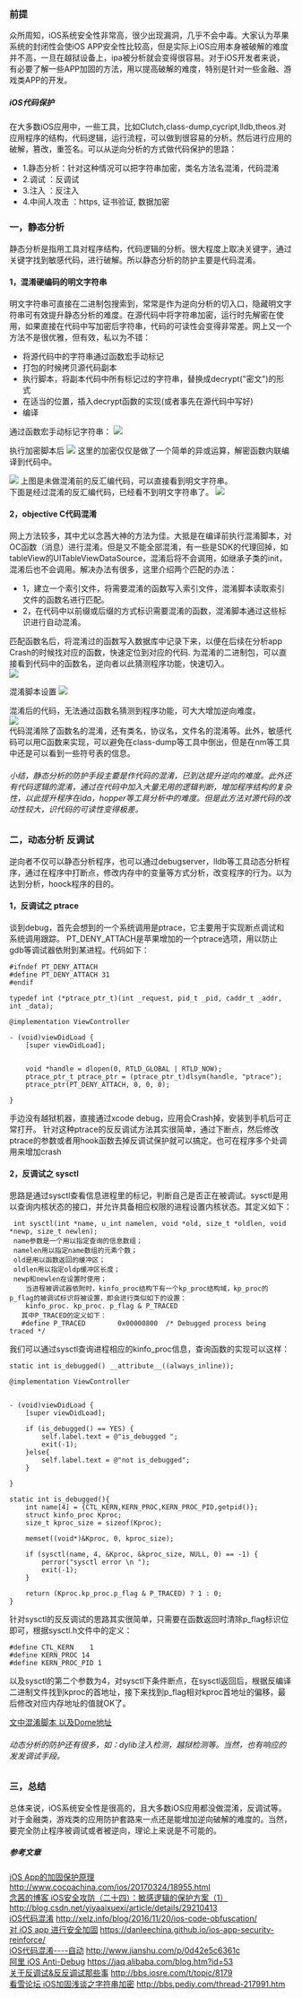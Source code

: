 ### 前提
众所周知，iOS系统安全性非常高，很少出现漏洞，几乎不会中毒。大家认为苹果系统的封闭性会使iOS APP安全性比较高，但是实际上iOS应用本身被破解的难度并不高，一旦在越狱设备上，ipa被分析就会变得很容易。对于iOS开发者来说，有必要了解一些APP加固的方法，用以提高破解的难度，特别是针对一些金融、游戏类APP的开发。
##### iOS代码保护
在大多数iOS应用中，一些工具，比如Clutch,class-dump,cycript,lldb,theos.对应用程序的结构，代码逻辑，运行流程，可以做到很容易的分析。然后进行应用的破解，篡改，重签名。可以从逆向分析的方式做代码保护的思路：

- 1.静态分析：针对这种情况可以把字符串加密，类名方法名混淆，代码混淆
- 2.调试	：反调试
- 3.注入	：反注入
- 4.中间人攻击 ：https, 证书验证, 数据加密

### 一，静态分析
静态分析是指用工具对程序结构，代码逻辑的分析。很大程度上取决关键字，通过关键字找到敏感代码，进行破解。所以静态分析的防护主要是代码混淆。
#### 1，混淆硬编码的明文字符串
明文字符串可直接在二进制包搜索到，常常是作为逆向分析的切入口，隐藏明文字符串可有效提升静态分析的难度。在源代码中将字符串加密，运行时先解密在使用，如果直接在代码中写加密后字符串，代码的可读性会变得非常差。网上又一个方法不是很优雅，但有效，私以为不错：

- 将源代码中的字符串通过函数宏手动标记
- 打包的时候拷贝源代码副本
- 执行脚本，将副本代码中所有标记过的字符串，替换成decrypt("密文")的形式
- 在适当的位置，插入decrypt函数的实现(或者事先在源代码中写好)
- 编译

通过函数宏手动标记字符串：
![](字符串混淆前的代码.png)

执行加密脚本后
![](字符串混淆后的代码.png)
这里的加密仅仅是做了一个简单的异或运算，解密函数内联编译到代码中。

![](字符串混淆前反汇编.png)
上图是未做混淆前的反汇编代码，可以直接看到明文字符串。  
下面是经过混淆的反汇编代码，已经看不到明文字符串了。
![](字符串混淆后反汇编.png)

#### 2，objective C代码混淆
网上方法较多，其中尤以念茜大神的方法为佳。大抵是在编译前执行混淆脚本，对OC函数（消息）进行混淆。但是又不能全部混淆，有一些是SDK的代理回掉，如tableView的UITableViewDataSource，混淆后将不会调用，如继承子类的init，混淆后也不会调用。解决办法有很多，这里介绍两个匹配的办法：  

- 1，建立一个索引文件，将需要混淆的函数写入索引文件，混淆脚本读取索引文件的函数名进行匹配。
- 2，在代码中以前缀或后缀的方式标识需要混淆的函数，混淆脚本通过这些标识进行自动混淆。

匹配函数名后，将混淆过的函数写入数据库中记录下来，以便在后续在分析app Crash的时候找对应的函数，快速定位到对应的代码.
为混淆的二进制包，可以直接看到代码中的函数名，逆向者以此猜测程序功能，快速切入。  
![](未混淆前.png)  

混淆脚本设置
![](混淆脚本设置.png)  

混淆后的代码，无法通过函数名猜测到程序功能，可大大增加逆向难度。  
![](混淆后.png)  
代码混淆除了函数名的混淆，还有类名，协议名，文件名的混淆等。此外，敏感代码可以用C函数来实现，可以避免在class-dump等工具中倒出，但是在nm等工具中还是可以看到一些符号表的信息。

###### 小结，静态分析的防护手段主要是作代码的混淆，已到达提升逆向的难度。此外还有代码逻辑的混淆，通过在代码中加入大量无用的逻辑判断，增加程序结构的复杂性，以此提升程序在ida，hopper等工具分析中的难度。但是此方法对源代码的改动性较大，识代码的可读性变得极差。

### 二，动态分析 反调试
逆向者不仅可以静态分析程序，也可以通过debugserver，lldb等工具动态分析程序，通过在程序中打断点，修改内存中的变量等方式分析，改变程序的行为。以为达到分析，hoock程序的目的。
#### 1，反调试之 ptrace
谈到debug，首先会想到的一个系统调用是ptrace，它主要用于实现断点调试和系统调用跟踪。 PT_DENY_ATTACH是苹果增加的一个ptrace选项，用以防止gdb等调试器依附到某进程。代码如下：  

```
#ifndef PT_DENY_ATTACH
#define PT_DENY_ATTACH 31
#endif

typedef int (*ptrace_ptr_t)(int _request, pid_t _pid, caddr_t _addr, int _data);

@implementation ViewController

- (void)viewDidLoad {
    [super viewDidLoad];


    void *handle = dlopen(0, RTLD_GLOBAL | RTLD_NOW);
    ptrace_ptr_t ptrace_ptr = (ptrace_ptr_t)dlsym(handle, "ptrace");
    ptrace_ptr(PT_DENY_ATTACH, 0, 0, 0);

}
```
手边没有越狱机器，直接通过xcode debug，应用会Crash掉，安装到手机后可正常打开。 
针对这种ptrace的反反调试方法其实很简单，通过下断点，然后修改ptrace的参数或者用hook函数去掉反调试保护就可以搞定。也可在程序多个处调用来增加crash

#### 2，反调试之 sysctl
思路是通过sysctl查看信息进程里的标记，判断自己是否正在被调试。sysctl是用以查询内核状态的接口，并允许具备相应权限的进程设置内核状态。其定义如下：

```
 int sysctl(int *name, u_int namelen, void *old, size_t *oldlen, void *newp, size_t newlen);
 name参数是一个用以指定查询的信息数组；
 namelen用以指定name数组的元素个数；
 old是用以函数返回的缓冲区；
 oldlen用以指定oldp缓冲区长度；
 newp和newlen在设置时使用；
 	当进程被调试器依附时，kinfo_proc结构下有一个kp_proc结构域，kp_proc的p_flag的被调试标识将被设置，即会进行类似如下的设置：
 	kinfo_proc. kp_proc. p_flag & P_TRACED
   其中P_TRACED的定义如下：
   #define P_TRACED        0x00000800  /* Debugged process being traced */
```
我们可以通过sysctl查询进程相应的kinfo_proc信息，查询函数的实现可以这样：

```
static int is_debugged() __attribute__((always_inline));

@implementation ViewController


- (void)viewDidLoad {
    [super viewDidLoad];

    if (is_debugged() == YES) {
        self.label.text = @"is_debugged ";
        exit(-1);
    }else{
        self.label.text = @"not is_debugged";
    }

}

static int is_debugged(){
    int name[4] = {CTL_KERN,KERN_PROC,KERN_PROC_PID,getpid()};
    struct kinfo_proc Kproc;
    size_t kproc_size = sizeof(Kproc);
    
    memset((void*)&Kproc, 0, kproc_size);
    
    if (sysctl(name, 4, &Kproc, &kproc_size, NULL, 0) == -1) {
        perror("sysctl error \n ");
        exit(-1);
    }
    
    return (Kproc.kp_proc.p_flag & P_TRACED) ? 1 : 0;
}

```
针对sysctl的反反调试的思路其实很简单，只需要在函数返回时清除p_flag标识位即可，根据sysctl.h文件中的定义：  

```
#define	CTL_KERN	1
#define	KERN_PROC 14
#define	KERN_PROC_PID 1
```
以及sysctl的第二个参数为4，对sysctl下条件断点，在sysctl返回后，根据反编译二进制文件找到kproc的首地址，接下来找到p_flag相对kproc首地址的偏移，最后修改对应内存地址的值就OK了。

[文中混淆脚本 以及Dome地址](https://github.com/guogh/iOSApplicationReinforcement)
###### 动态分析的防护还有很多，如：dylib注入检测，越狱检测等。当然，也有响应的发发调试手段。

### 三，总结
总体来说，iOS系统安全性是很高的，且大多数iOS应用都没做混淆，反调试等。对于金融类，游戏类的应用防护套路来一点还是能增加逆向破解的难度的。当然，要完全防止程序被调试或者被逆向，理论上来说是不可能的。

##### 参考文章
[iOS App的加固保护原理](http://www.cocoachina.com/ios/20170324/18955.html) http://www.cocoachina.com/ios/20170324/18955.html  
[念茜的博客 iOS安全攻防（二十四）：敏感逻辑的保护方案（1）](http://blog.csdn.net/yiyaaixuexi/article/details/29210413) http://blog.csdn.net/yiyaaixuexi/article/details/29210413  
[iOS代码混淆](http://xelz.info/blog/2016/11/20/ios-code-obfuscation/) http://xelz.info/blog/2016/11/20/ios-code-obfuscation/  
[对 iOS app 进行安全加固](https://danleechina.github.io/ios-app-security-reinforce/) https://danleechina.github.io/ios-app-security-reinforce/  
[iOS代码混淆----自动](http://www.jianshu.com/p/0d42e5c6361c) http://www.jianshu.com/p/0d42e5c6361c  
[阿里 iOS Anti-Debug](https://jaq.alibaba.com/blog.htm?id=53) https://jaq.alibaba.com/blog.htm?id=53  
[关于反调试&反反调试那些事](http://bbs.iosre.com/t/topic/8179)  http://bbs.iosre.com/t/topic/8179  
[看雪论坛 iOS加固浅谈之字符串加密](http://bbs.pediy.com/thread-217991.htm) http://bbs.pediy.com/thread-217991.htm
